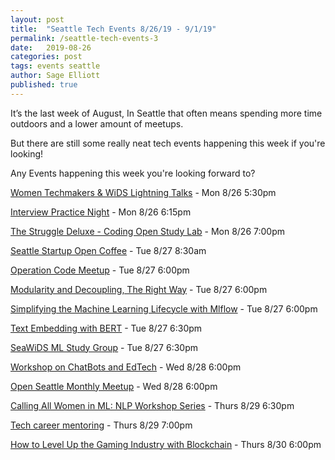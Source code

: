 ```yaml
---
layout: post
title:  "Seattle Tech Events 8/26/19 - 9/1/19"
permalink: /seattle-tech-events-3
date:   2019-08-26
categories: post
tags: events seattle
author: Sage Elliott
published: true
---
```


It’s the last week of August, In Seattle that often means spending more time outdoors and a lower amount of meetups.

But there are still some really neat tech events happening this week if you're looking!

Any Events happening this week you're looking forward to?


[Women Techmakers & WiDS Lightning Talks](https://www.meetup.com/Seattle-WiDS-Meetup/events/263767580/) - Mon 8/26 5:30pm

[Interview Practice Night](https://www.meetup.com/PSPPython/events/prbjdryzlbjc/) - Mon 8/26 6:15pm

[The Struggle Deluxe - Coding Open Study Lab](https://www.meetup.com/The-Junior-Dev-Struggle-Bus/events/264235271/) - Mon 8/26 7:00pm

[Seattle Startup Open Coffee](https://www.meetup.com/Seattle-Startups-Open-Coffee/events/xftnplyzlbkc/) - Tue 8/27 8:30am

[Operation Code Meetup](https://www.meetup.com/OperationCode-SeattleWA/events/255832513/) - Tue 8/27 6:00pm

[Modularity and Decoupling, The Right Way](https://www.meetup.com/seajug/events/263547797/) - Tue 8/27 6:00pm

[Simplifying the Machine Learning Lifecycle with Mlflow](https://www.meetup.com/pydata_seattle/events/263980038/) - Tue 8/27 6:00pm

[Text Embedding with BERT](https://www.meetup.com/PSPPython/events/263977182/) - Tue 8/27 6:30pm

[SeaWiDS ML Study Group](https://www.meetup.com/Seattle-WiDS-Meetup/events/gxxjgryzlbkc/) - Tue 8/27 6:30pm

[Workshop on ChatBots and EdTech](https://www.meetup.com/EdTechSeattle/events/263364271/) - Wed 8/28 6:00pm

[Open Seattle Monthly Meetup](https://www.meetup.com/openseattle/events/qbsqvqyzlblc/) - Wed 8/28 6:00pm

[Calling All Women in ML: NLP Workshop Series](https://www.meetup.com/Seattle-Artificial-Intelligence-Workshops/events/263690060/) - Thurs 8/29 6:30pm

[Tech career mentoring](https://www.meetup.com/Seattle-Tech-Mentors/events/mxswdryzlbmc/) - Thurs 8/29 7:00pm

[How to Level Up the Gaming Industry with Blockchain](https://www.meetup.com/blockchain-seattle/events/263809162/) - Thurs 8/30 6:00pm
